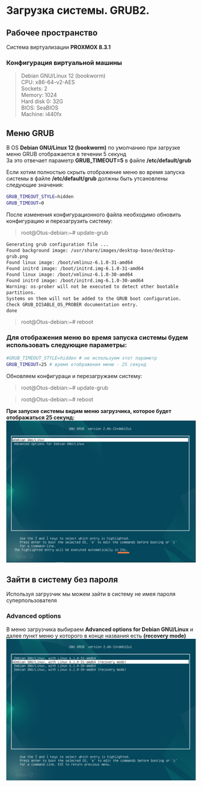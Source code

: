 # Загрузка системы. GRUB2. 

## Рабочее пространство
Система виртуализации **PROXMOX 8.3.1**  

### Конфигурация виртуальной машины
> Debian GNU/Linux 12 (bookworm)  
> CPU: x86-64-v2-AES  
> Sockets: 2  
> Memory: 1024  
> Hard disk 0: 32G  
> BIOS: SeaBIOS  
> Machine: i440fx  

## Меню GRUB
В OS **Debian GNU/Linux 12 (bookworm)** по умолчанию при загрузке меню GRUB отображается в течении 5 секунд  
За это отвечает параметр **GRUB_TIMEOUT=5** в файле **/etc/default/grub**  
  
Если хотим полностью скрыть отображение меню во время запуска системы в файле **/etc/default/grub** должны быть утсановлены следующие значения:
```bash
GRUB_TIMEOUT_STYLE=hidden
GRUB_TIMEOUT=0
```
После изменения конфигурационного файла необходимо обновить конфигурацию и перезагрузить систему:
> root@Otus-debian:~# update-grub
```
Generating grub configuration file ...
Found background image: /usr/share/images/desktop-base/desktop-grub.png
Found linux image: /boot/vmlinuz-6.1.0-31-amd64
Found initrd image: /boot/initrd.img-6.1.0-31-amd64
Found linux image: /boot/vmlinuz-6.1.0-30-amd64
Found initrd image: /boot/initrd.img-6.1.0-30-amd64
Warning: os-prober will not be executed to detect other bootable partitions.
Systems on them will not be added to the GRUB boot configuration.
Check GRUB_DISABLE_OS_PROBER documentation entry.
done
```

> root@Otus-debian:~# reboot

### Для отображения меню во время запуска системы будем использовать следующие параметры:
```bash
#GRUB_TIMEOUT_STYLE=hidden # не используем этот параметр
GRUB_TIMEOUT=25 # время отображения меню - 25 секунд
```
Обновляем конфигураци и перезагружаем систему:
> root@Otus-debian:~# update-grub

> root@Otus-debian:~# reboot

**При запуске системы видим меню загрузчика, которое будет отображаться 25 секунд:**
![Загрузчик отображается в течении 25 секунд](img/GRUB01.png)

## Зайти в систему без пароля
Используя загрузчик мы можем зайти в систему не имея пароля суперпользователя




### Advanced options
В меню загрузчика выбираем **Advanced options for Debian GNU/Linux** и далее пункт меню у которого в конце названия есть **(recovery mode)**
![Advanced options for Debian GNU/Linux](img/GRUB02.png)

























<!-- 
## Создаем свой RPM пакет

Устанавливаем необходимые пакеты:
> [root@otus-alma ~]# dnf install -y wget rpmdevtools rpm-build createrepo yum-utils cmake gcc git nano

Скачиваем SRPM-пакет (Source RPM) для Nginx – это исходный код пакета, упакованный в .src.rpm:
> [root@otus-alma /]# yumdownloader --source nginx
```
подключение репозитория appstream-source
подключение репозитория baseos-source
подключение репозитория extras-source
AlmaLinux 9 - AppStream - Source                                                                   442 kB/s | 844 kB     00:01
AlmaLinux 9 - BaseOS - Source                                                                      146 kB/s | 283 kB     00:01
AlmaLinux 9 - Extras - Source                                                                      4.5 kB/s | 8.2 kB     00:01
nginx-1.20.1-20.el9.alma.1.src.rpm                                                                 1.2 MB/s | 1.1 MB     00:00
```
Распаковываем исходники из .src.rpm:
> [root@otus-alma /]# rpm -ivh nginx-*.src.rpm

Для SRPM **-U** и **-i** ведут себя одинаково, потому что исходные RPM не устанавливаются, а просто распаковываются.  
Для обычных бинарных RPM (.rpm) разница есть:  
**-U** обновляет пакет, а **-i** просто устанавливает новый, не удаляя старую версию.  
В случае SRPM можно смело использовать **-i**, так как обновление здесь не имеет смысла.  
Эта команда установит файлы в каталог **/root/rpmbuild/SOURCES/** и **/root/rpmbuild/SPECS/**.  
Файлы помещаются в соответствующие директории:  
**SPECS/** — файл спецификации (.spec), описывающий процесс сборки.  
**SOURCES/** — архив с исходным кодом и возможные патчи. 

> [root@otus-alma /]# ls -la /root/rpmbuild/
```
итого 4
drwxr-xr-x. 4 root root   34 фев 14 15:45 .
dr-xr-x---. 5 root root  177 фев 14 15:45 ..
drwxr-xr-x. 2 root root 4096 фев 14 15:45 SOURCES
drwxr-xr-x. 2 root root   24 фев 14 15:45 SPECS
```
Устанавливаем все зависимости, необходимые для сборки Nginx из исходников.
> [root@otus-alma /]# yum-builddep nginx

Использует информацию из .spec файла пакета (в нашем случае /root/rpmbuild/SPECS/nginx.spec) для определения зависимостей.  
Работает только если пакет с .spec файлом доступен в репозиториях или уже установлен из SRPM.
Команда анализирует, какие пакеты указаны в секциях BuildRequires и Requires файла спецификации (nginx.spec).  
Затем yum устанавливает все эти пакеты, чтобы можно было собрать Nginx из исходников.

Клонируем репозиторий ngx_brotli (https://github.com/google/ngx_brotli)
> [root@otus-alma /]# cd /root/  

> [root@otus-alma ~]# git clone --recurse-submodules -j8 https://github.com/google/ngx_brotli
```
Клонирование в «ngx_brotli»...
remote: Enumerating objects: 237, done.
remote: Counting objects: 100% (37/37), done.
remote: Compressing objects: 100% (16/16), done.
remote: Total 237 (delta 24), reused 21 (delta 21), pack-reused 200 (from 1)
Получение объектов: 100% (237/237), 79.51 КиБ | 708.00 КиБ/с, готово.
Определение изменений: 100% (114/114), готово.
Подмодуль «deps/brotli» (https://github.com/google/brotli.git) зарегистрирован по пути «deps/brotli»
Клонирование в «/root/ngx_brotli/deps/brotli»...
remote: Enumerating objects: 7805, done.
remote: Counting objects: 100% (15/15), done.
remote: Compressing objects: 100% (13/13), done.
remote: Total 7805 (delta 3), reused 5 (delta 2), pack-reused 7790 (from 1)
Получение объектов: 100% (7805/7805), 40.62 МиБ | 16.20 МиБ/с, готово.
Определение изменений: 100% (5071/5071), готово.
Submodule path 'deps/brotli': checked out 'ed738e842d2fbdf2d6459e39267a633c4a9b2f5d'
```
**--recurse-submodules** – автоматически загружает и инициализирует все вложенные подмодули (если они есть).  
**-j8** – указывает количество параллельных потоков (в данном случае 8) для загрузки подмодулей, что ускоряет процесс.

В проекте **ngx_brotli** используется подмодуль с основной библиотекой Brotli. Если просто выполнить git clone, код подмодуля не загрузится, и сборка может не работать.  
С **--recurse-submodules** репозиторий загружается полностью, включая все зависимости.

Собираем модуль ngx_brotli:
> [root@otus-alma ~]# cd ngx_brotli/deps/brotli/

> [root@otus-alma brotli]# mkdir out && cd out

> [root@otus-alma out]# cmake -DCMAKE_BUILD_TYPE=Release -DBUILD_SHARED_LIBS=OFF -DCMAKE_C_FLAGS="-Ofast -m64 -march=native -mtune=native -flto -funroll-loops -ffunction-sections -fdata-sections -Wl,--gc-sections" -DCMAKE_CXX_FLAGS="-Ofast -m64 -march=native -mtune=native -flto -funroll-loops -ffunction-sections -fdata-sections -Wl,--gc-sections" -DCMAKE_INSTALL_PREFIX=./installed ..
```
-- The C compiler identification is GNU 11.5.0
-- Detecting C compiler ABI info
-- Detecting C compiler ABI info - done
-- Check for working C compiler: /usr/bin/cc - skipped
-- Detecting C compile features
-- Detecting C compile features - done
-- Build type is 'Release'
-- Performing Test BROTLI_EMSCRIPTEN
-- Performing Test BROTLI_EMSCRIPTEN - Failed
-- Compiler is not EMSCRIPTEN
-- Looking for log2
-- Looking for log2 - not found
-- Looking for log2
-- Looking for log2 - found
-- Configuring done (0.7s)
-- Generating done (0.0s)
CMake Warning:
  Manually-specified variables were not used by the project:

    CMAKE_CXX_FLAGS


-- Build files have been written to: /root/ngx_brotli/deps/brotli/out
```
> [root@otus-alma out]# cmake --build . --config Release -j 2 --target brotlienc
```
[  3%] Building C object CMakeFiles/brotlicommon.dir/c/common/constants.c.o
[  6%] Building C object CMakeFiles/brotlicommon.dir/c/common/context.c.o
[ 10%] Building C object CMakeFiles/brotlicommon.dir/c/common/dictionary.c.o
[ 13%] Building C object CMakeFiles/brotlicommon.dir/c/common/platform.c.o
[ 17%] Building C object CMakeFiles/brotlicommon.dir/c/common/shared_dictionary.c.o
[ 20%] Building C object CMakeFiles/brotlicommon.dir/c/common/transform.c.o
[ 24%] Linking C static library libbrotlicommon.a
[ 24%] Built target brotlicommon
[ 31%] Building C object CMakeFiles/brotlienc.dir/c/enc/backward_references.c.o
[ 31%] Building C object CMakeFiles/brotlienc.dir/c/enc/backward_references_hq.c.o
[ 34%] Building C object CMakeFiles/brotlienc.dir/c/enc/bit_cost.c.o
[ 37%] Building C object CMakeFiles/brotlienc.dir/c/enc/block_splitter.c.o
[ 41%] Building C object CMakeFiles/brotlienc.dir/c/enc/brotli_bit_stream.c.o
[ 44%] Building C object CMakeFiles/brotlienc.dir/c/enc/cluster.c.o
[ 48%] Building C object CMakeFiles/brotlienc.dir/c/enc/command.c.o
[ 51%] Building C object CMakeFiles/brotlienc.dir/c/enc/compound_dictionary.c.o
[ 55%] Building C object CMakeFiles/brotlienc.dir/c/enc/compress_fragment.c.o
[ 58%] Building C object CMakeFiles/brotlienc.dir/c/enc/compress_fragment_two_pass.c.o
[ 62%] Building C object CMakeFiles/brotlienc.dir/c/enc/dictionary_hash.c.o
[ 65%] Building C object CMakeFiles/brotlienc.dir/c/enc/encode.c.o
[ 68%] Building C object CMakeFiles/brotlienc.dir/c/enc/encoder_dict.c.o
[ 72%] Building C object CMakeFiles/brotlienc.dir/c/enc/entropy_encode.c.o
[ 75%] Building C object CMakeFiles/brotlienc.dir/c/enc/fast_log.c.o
[ 79%] Building C object CMakeFiles/brotlienc.dir/c/enc/histogram.c.o
[ 82%] Building C object CMakeFiles/brotlienc.dir/c/enc/literal_cost.c.o
[ 86%] Building C object CMakeFiles/brotlienc.dir/c/enc/memory.c.o
[ 89%] Building C object CMakeFiles/brotlienc.dir/c/enc/metablock.c.o
[ 93%] Building C object CMakeFiles/brotlienc.dir/c/enc/static_dict.c.o
[ 96%] Building C object CMakeFiles/brotlienc.dir/c/enc/utf8_util.c.o
[100%] Linking C static library libbrotlienc.a
[100%] Built target brotlienc
```
> [root@otus-alma out]# cd ../../../..

Чтобы **Nginx** собирался с необходимыми нам опциями добавляем указание на модуль в раздел **%build** в файле **nginx.spec**:
> [root@otus-alma ~]# nano /root/rpmbuild/SPECS/nginx.spec  

Добавляем строку 
```
--add-module=/root/ngx_brotli \
```
```
...
%build
# nginx does not utilize a standard configure script.  It has its own
# and the standard configure options cause the nginx configure script
# to error out.  This is is also the reason for the DESTDIR environment
# variable.
export DESTDIR=%{buildroot}
# So the perl module finds its symbols:
nginx_ldopts="$RPM_LD_FLAGS -Wl,-E"
if ! ./configure \
    --add-module=/root/ngx_brotli \
...
```

Собираем RPM пакет:
> [root@otus-alma ~]# cd rpmbuild/SPECS/

Запускаем сборку пакета на основе файла спецификации nginx.spec:
> [root@otus-alma SPECS]# rpmbuild -ba nginx.spec -D 'debug_package %{nil}'

Флаг **-b** указывает, что выполняется сборка, а:  
**-bb** — только бинарного пакета (.rpm),  
**-ba** — и бинарного, и исходного (.src.rpm).  
**-D 'debug_package %{nil}'** - отключает автоматическое создание пакета отладочной информации (debuginfo). По умолчанию rpmbuild создаёт дополнительный *-debuginfo.rpm, содержащий символы отладки.
**-D** позволяет переопределить макрос debug_package, установив его в nil, что означает отсутствие отладочного пакета.  
**Итог:**  
Эта команда собирает пакет Nginx без создания дебажного RPM-файла. Это может быть полезно, если вам не нужны отладочные символы, и вы хотите ускорить сборку или уменьшить размер выходных файлов.

```
Выполняется(%clean): /bin/sh -e /var/tmp/rpm-tmp.YwI8mY
+ umask 022
+ cd /root/rpmbuild/BUILD
+ cd nginx-1.20.1
+ /usr/bin/rm -rf /root/rpmbuild/BUILDROOT/nginx-1.20.1-20.el9.alma.1.x86_64
+ RPM_EC=0
++ jobs -p
+ exit 0
```

> [root@otus-alma SPECS]# ls -la /root/rpmbuild/RPMS/x86_64/
```
итого 1988
drwxr-xr-x. 2 root root    4096 фев 14 16:47 .
drwxr-xr-x. 4 root root      34 фев 14 16:47 ..
-rw-r--r--. 1 root root   36242 фев 14 16:47 nginx-1.20.1-20.el9.alma.1.x86_64.rpm
-rw-r--r--. 1 root root 1018882 фев 14 16:47 nginx-core-1.20.1-20.el9.alma.1.x86_64.rpm
-rw-r--r--. 1 root root  759669 фев 14 16:47 nginx-mod-devel-1.20.1-20.el9.alma.1.x86_64.rpm
-rw-r--r--. 1 root root   19367 фев 14 16:47 nginx-mod-http-image-filter-1.20.1-20.el9.alma.1.x86_64.rpm
-rw-r--r--. 1 root root   30943 фев 14 16:47 nginx-mod-http-perl-1.20.1-20.el9.alma.1.x86_64.rpm
-rw-r--r--. 1 root root   18169 фев 14 16:47 nginx-mod-http-xslt-filter-1.20.1-20.el9.alma.1.x86_64.rpm
-rw-r--r--. 1 root root   53815 фев 14 16:47 nginx-mod-mail-1.20.1-20.el9.alma.1.x86_64.rpm
-rw-r--r--. 1 root root   80446 фев 14 16:47 nginx-mod-stream-1.20.1-20.el9.alma.1.x86_64.rpm
```
Копируем пакеты в общий каталог:
> [root@otus-alma ~]# cp /root/rpmbuild/RPMS/noarch/* /root/rpmbuild/RPMS/x86_64/

Устанавливаем наш пакет и убедимся, что nginx работает:
> [root@otus-alma ~]# cd /root/rpmbuild/RPMS/x86_64/   

> [root@otus-alma x86_64]# yum localinstall *.rpm

**localinstall** — специальная команда, которая:  
- Устанавливает .rpm файлы из локальной директории (а не из репозиториев).  
- Автоматически разрешает зависимости путём загрузки недостающих пакетов из репозиториев.  
- *.rpm — означает установку всех RPM-файлов в текущей директории.  

В **dnf** команда **localinstall** больше не нужна — просто указывайте путь к файлу.
> [root@otus-alma x86_64]# dnf install *.rpm
```
Последняя проверка окончания срока действия метаданных: 0:01:19 назад, Пт 14 фев 2025 17:03:01.
Зависимости разрешены.
===================================================================================================================================
 Пакет                                    Архитектура         Версия                               Репозиторий               Размер
===================================================================================================================================
Установка:
 nginx                                    x86_64              2:1.20.1-20.el9.alma.1               @commandline               35 k
 nginx-all-modules                        noarch              2:1.20.1-20.el9.alma.1               @commandline              7.2 k
 nginx-core                               x86_64              2:1.20.1-20.el9.alma.1               @commandline              995 k
 nginx-filesystem                         noarch              2:1.20.1-20.el9.alma.1               @commandline              8.2 k
 nginx-mod-devel                          x86_64              2:1.20.1-20.el9.alma.1               @commandline              742 k
 nginx-mod-http-image-filter              x86_64              2:1.20.1-20.el9.alma.1               @commandline               19 k
 nginx-mod-http-perl                      x86_64              2:1.20.1-20.el9.alma.1               @commandline               30 k
 nginx-mod-http-xslt-filter               x86_64              2:1.20.1-20.el9.alma.1               @commandline               18 k
 nginx-mod-mail                           x86_64              2:1.20.1-20.el9.alma.1               @commandline               53 k
 nginx-mod-stream                         x86_64              2:1.20.1-20.el9.alma.1               @commandline               79 k
Установка зависимостей:
 almalinux-logos-httpd                    noarch              90.5.1-1.1.el9                       appstream                  18 k

Результат транзакции
===================================================================================================================================
Установка  11 Пакетов
```

> [root@otus-alma x86_64]# systemctl start nginx  

> [root@otus-alma x86_64]# systemctl status nginx  
```
● nginx.service - The nginx HTTP and reverse proxy server
     Loaded: loaded (/usr/lib/systemd/system/nginx.service; disabled; preset: disabled)
     Active: active (running) since Fri 2025-02-14 17:10:26 MSK; 2s ago
    Process: 35564 ExecStartPre=/usr/bin/rm -f /run/nginx.pid (code=exited, status=0/SUCCESS)
    Process: 35565 ExecStartPre=/usr/sbin/nginx -t (code=exited, status=0/SUCCESS)
    Process: 35566 ExecStart=/usr/sbin/nginx (code=exited, status=0/SUCCESS)
   Main PID: 35567 (nginx)
      Tasks: 3 (limit: 10963)
     Memory: 6.0M
        CPU: 45ms
     CGroup: /system.slice/nginx.service
             ├─35567 "nginx: master process /usr/sbin/nginx"
             ├─35568 "nginx: worker process"
             └─35569 "nginx: worker process"

фев 14 17:10:26 otus-alma systemd[1]: Starting The nginx HTTP and reverse proxy server...
фев 14 17:10:26 otus-alma nginx[35565]: nginx: the configuration file /etc/nginx/nginx.conf syntax is ok
фев 14 17:10:26 otus-alma nginx[35565]: nginx: configuration file /etc/nginx/nginx.conf test is successful
фев 14 17:10:26 otus-alma systemd[1]: Started The nginx HTTP and reverse proxy server.
```
**Nginx** установлен и запущен в нашей системе установлен с добавленым модулем:
> [root@otus-alma x86_64]# nginx -V
```
nginx version: nginx/1.20.1
built by gcc 11.5.0 20240719 (Red Hat 11.5.0-2) (GCC)
built with OpenSSL 3.2.2 4 Jun 2024
TLS SNI support enabled
configure arguments: --add-module=/root/ngx_brotli 
...
```

## Создаем свой репозиторий и разместим там ранее собранный RPM-пакет

Создаем директорию для репозитория:
> [root@otus-alma nginx]# cd /usr/share/nginx/html/

> [root@otus-alma html]# mkdir homerepo

Копируем в нее ранее собраные пакеты:
> [root@otus-alma html]# cp /root/rpmbuild/RPMS/x86_64/* /usr/share/nginx/html/homerepo/

Инициализируем репозиторий:
> [root@otus-alma html]# createrepo /usr/share/nginx/html/homerepo/
```
Directory walk started
Directory walk done - 10 packages
Temporary output repo path: /usr/share/nginx/html/homerepo/.repodata/
Preparing sqlite DBs
Pool started (with 5 workers)
Pool finished
```

Для доспупа в директорию отредактируем конфигурацию Nginx:
> [root@otus-alma html]# nano /etc/nginx/nginx.conf

Добавим в секцию **server** следующие строки:
```
    # Включаем autoindex ТОЛЬКО для /homerepo/
    location /homerepo/ {
        autoindex on;
        autoindex_exact_size off; # (необязательно) отображать размер файлов в КБ/МБ
        autoindex_localtime on;    # (необязательно) показывать локальное время файлов
    }
```

Перечитаем конфигурацию веб-сервера:
> [root@otus-alma html]# nginx -t
```
nginx: the configuration file /etc/nginx/nginx.conf syntax is ok
nginx: configuration file /etc/nginx/nginx.conf test is successful
```
> [root@otus-alma html]# nginx -s reload

Теперь перейдя по ссылке **http://10.126.112.236/homerepo/** мы увидим файлы наших RPM-пакетов (проверяю доступность с другой виртуальной машины):
> [root@otus-alma-client ~]# curl http://10.126.112.236/homerepo/
```
<html>
<head><title>Index of /homerepo/</title></head>
<body>
<h1>Index of /homerepo/</h1><hr><pre><a href="../">../</a>
<a href="repodata/">repodata/</a>                                          16-Feb-2025 11:21       -
<a href="nginx-1.20.1-20.el9.alma.1.x86_64.rpm">nginx-1.20.1-20.el9.alma.1.x86_64.rpm</a>              16-Feb-2025 11:20     35K
<a href="nginx-all-modules-1.20.1-20.el9.alma.1.noarch.rpm">nginx-all-modules-1.20.1-20.el9.alma.1.noarch.rpm</a>  16-Feb-2025 11:20    7357
<a href="nginx-core-1.20.1-20.el9.alma.1.x86_64.rpm">nginx-core-1.20.1-20.el9.alma.1.x86_64.rpm</a>         16-Feb-2025 11:20    995K
<a href="nginx-filesystem-1.20.1-20.el9.alma.1.noarch.rpm">nginx-filesystem-1.20.1-20.el9.alma.1.noarch.rpm</a>   16-Feb-2025 11:20    8440
<a href="nginx-mod-devel-1.20.1-20.el9.alma.1.x86_64.rpm">nginx-mod-devel-1.20.1-20.el9.alma.1.x86_64.rpm</a>    16-Feb-2025 11:20    742K
<a href="nginx-mod-http-image-filter-1.20.1-20.el9.alma.1.x86_64.rpm">nginx-mod-http-image-filter-1.20.1-20.el9.alma...&gt;</a> 16-Feb-2025 11:20     19K
<a href="nginx-mod-http-perl-1.20.1-20.el9.alma.1.x86_64.rpm">nginx-mod-http-perl-1.20.1-20.el9.alma.1.x86_64..&gt;</a> 16-Feb-2025 11:20     30K
<a href="nginx-mod-http-xslt-filter-1.20.1-20.el9.alma.1.x86_64.rpm">nginx-mod-http-xslt-filter-1.20.1-20.el9.alma.1..&gt;</a> 16-Feb-2025 11:20     18K
<a href="nginx-mod-mail-1.20.1-20.el9.alma.1.x86_64.rpm">nginx-mod-mail-1.20.1-20.el9.alma.1.x86_64.rpm</a>     16-Feb-2025 11:20     53K
<a href="nginx-mod-stream-1.20.1-20.el9.alma.1.x86_64.rpm">nginx-mod-stream-1.20.1-20.el9.alma.1.x86_64.rpm</a>   16-Feb-2025 11:20     79K
</pre><hr></body>
</html>
```
## Установка собранного пакета из своего репозитория
Используем чистую виртуальную машину на той же архитектуре  

### Конфигурация виртуальной машины
> AlmaLinux 9.5 (Teal Serval)  
> CPU: x86-64-v2-AES  
> Sockets: 2  
> Memory: 2048  
> Hard disk 0: 15G  
> BIOS: SeaBIOS  
> Machine: i440fx  

Добавим в систему наш репозиторий:
```
[root@otus-alma-client ~]# cat >> /etc/yum.repos.d/home-repo.repo << EOF
[home-repo]
name=home-repo
baseurl=http://10.126.112.236/homerepo
gpgcheck=0
enabled=1
EOF
```
В списке репозиториев видим свой **home-repo**:
> [root@otus-alma-client ~]# yum repolist enabled
```
repo id                                             repo name
appstream                                           AlmaLinux 9 - AppStream
baseos                                              AlmaLinux 9 - BaseOS
extras                                              AlmaLinux 9 - Extras
home-repo                                           home-repo
```
В репозитории **home-repo** видим список доступных пакетов:
> [root@otus-alma-client ~]# yum list | grep home
```
nginx.x86_64                                         2:1.20.1-20.el9.alma.1              home-repo
nginx-all-modules.noarch                             2:1.20.1-20.el9.alma.1              home-repo
nginx-core.x86_64                                    2:1.20.1-20.el9.alma.1              home-repo
nginx-filesystem.noarch                              2:1.20.1-20.el9.alma.1              home-repo
nginx-mod-devel.x86_64                               2:1.20.1-20.el9.alma.1              home-repo
nginx-mod-http-image-filter.x86_64                   2:1.20.1-20.el9.alma.1              home-repo
nginx-mod-http-perl.x86_64                           2:1.20.1-20.el9.alma.1              home-repo
nginx-mod-http-xslt-filter.x86_64                    2:1.20.1-20.el9.alma.1              home-repo
nginx-mod-mail.x86_64                                2:1.20.1-20.el9.alma.1              home-repo
nginx-mod-stream.x86_64                              2:1.20.1-20.el9.alma.1              home-repo
```
Установим **Nginx** из репозитория **home-repo**:
> [root@otus-alma-client ~]# dnf install --disablerepo=* --enablerepo=home-repo nginx
```
Last metadata expiration check: 0:15:45 ago on Sun 16 Feb 2025 12:38:09 PM MSK.
Dependencies resolved.
=====================================================================================================================
 Package               Architecture           Version                                Repository                 Size
=====================================================================================================================
Installing:
 nginx                 x86_64                 2:1.20.1-20.el9.alma.1                 home-repo                  35 k

Transaction Summary
=====================================================================================================================
Install  1 Package

Total download size: 35 k
Installed size: 148 k
Is this ok [y/N]: y
Downloading Packages:
nginx-1.20.1-20.el9.alma.1.x86_64.rpm                                                 16 MB/s |  35 kB     00:00
---------------------------------------------------------------------------------------------------------------------
Total                                                                                3.5 MB/s |  35 kB     00:00
Running transaction check
Transaction check succeeded.
Running transaction test
Transaction test succeeded.
Running transaction
  Preparing        :                                                                                             1/1
  Installing       : nginx-2:1.20.1-20.el9.alma.1.x86_64                                                         1/1
  Running scriptlet: nginx-2:1.20.1-20.el9.alma.1.x86_64                                                         1/1
  Verifying        : nginx-2:1.20.1-20.el9.alma.1.x86_64                                                         1/1

Installed:
  nginx-2:1.20.1-20.el9.alma.1.x86_64

Complete!
```
**Nginx** установлен, запустим его и првоерим что он работает:
> [root@otus-alma-client ~]# nginx -V
```
nginx version: nginx/1.20.1
built by gcc 11.5.0 20240719 (Red Hat 11.5.0-2) (GCC)
built with OpenSSL 3.2.2 4 Jun 2024
TLS SNI support enabled
configure arguments: --add-module=/root/ngx_brotli 
...
```
Видим что nginx в нашей системе сконфигурирован и установлен с параметром **--add-module=/root/ngx_brotli**
> [root@otus-alma-client ~]# systemctl start nginx.service

> [root@otus-alma-client ~]# systemctl status nginx.service
```
● nginx.service - The nginx HTTP and reverse proxy server
     Loaded: loaded (/usr/lib/systemd/system/nginx.service; disabled; preset: disabled)
     Active: active (running) since Sun 2025-02-16 12:57:05 MSK; 4s ago
    Process: 39087 ExecStartPre=/usr/bin/rm -f /run/nginx.pid (code=exited, status=0/SUCCESS)
    Process: 39088 ExecStartPre=/usr/sbin/nginx -t (code=exited, status=0/SUCCESS)
    Process: 39089 ExecStart=/usr/sbin/nginx (code=exited, status=0/SUCCESS)
   Main PID: 39090 (nginx)
      Tasks: 3 (limit: 10948)
     Memory: 4.2M
        CPU: 30ms
     CGroup: /system.slice/nginx.service
             ├─39090 "nginx: master process /usr/sbin/nginx"
             ├─39091 "nginx: worker process"
             └─39092 "nginx: worker process"

Feb 16 12:57:05 otus-alma-client systemd[1]: Starting The nginx HTTP and reverse proxy server...
Feb 16 12:57:05 otus-alma-client nginx[39088]: nginx: the configuration file /etc/nginx/nginx.conf syntax is ok
Feb 16 12:57:05 otus-alma-client nginx[39088]: nginx: configuration file /etc/nginx/nginx.conf test is successful
Feb 16 12:57:05 otus-alma-client systemd[1]: Started The nginx HTTP and reverse proxy server.
```
> [root@otus-alma-client ~]# curl -I http://127.0.0.1
```
HTTP/1.1 200 OK
Server: nginx/1.20.1
Date: Sun, 16 Feb 2025 09:59:27 GMT
Content-Type: text/html
Content-Length: 4681
Last-Modified: Sat, 09 Oct 2021 17:49:21 GMT
Connection: keep-alive
ETag: "6161d621-1249"
Accept-Ranges: bytes
```
#### Веб-сервер был установлен из локального репозитория и находится в рабочем состоянии.




 -->
